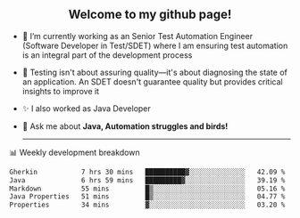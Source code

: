 <h2 align="center">Welcome to my github page!</h2>

- 🔭 I’m currently working as an Senior Test Automation Engineer (Software Developer in Test/SDET) where I am ensuring test automation is an integral part of the development process
- 🎩 Testing isn't about assuring quality—it's about diagnosing the state of an application. An SDET doesn't guarantee quality but provides critical insights to improve it
- ✨ I also worked as Java Developer
- 💬 Ask me about **Java, Automation struggles and birds!**
  
  -------
  
📊 Weekly development breakdown

<!--START_SECTION:waka-->

```txt
Gherkin           7 hrs 30 mins   ██████████▓░░░░░░░░░░░░░░   42.09 %
Java              6 hrs 59 mins   █████████▓░░░░░░░░░░░░░░░   39.19 %
Markdown          55 mins         █▒░░░░░░░░░░░░░░░░░░░░░░░   05.16 %
Java Properties   51 mins         █▒░░░░░░░░░░░░░░░░░░░░░░░   04.77 %
Properties        34 mins         ▓░░░░░░░░░░░░░░░░░░░░░░░░   03.20 %
```

<!--END_SECTION:waka-->
